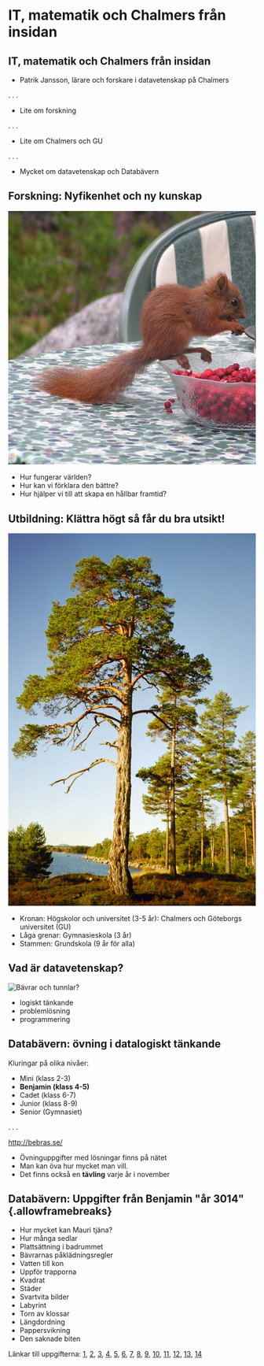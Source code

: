 # IT, matematik och Chalmers från insidan

## IT, matematik och Chalmers från insidan

* Patrik Jansson, lärare och forskare i datavetenskap på Chalmers

. . .

* Lite om forskning

. . .

* Lite om Chalmers och GU

. . .

* Mycket om datavetenskap och Databävern


## Forskning: Nyfikenhet och ny kunskap

![Vad är forskning?](bilder/Ekorre_smultron_Langvind.jpg)

* Hur fungerar världen?
* Hur kan vi förklara den bättre?
* Hur hjälper vi till att skapa en hållbar framtid?

## Utbildning: Klättra högt så får du bra utsikt!

![Skolsystemet i Sverige](bilder/Tall_i_sol_Langvind.jpg)

* Kronan: Högskolor och universitet (3-5 år): Chalmers och Göteborgs universitet (GU)
* Låga grenar: Gymnasieskola (3 år)
* Stammen: Grundskola (9 år för alla)

## Vad är datavetenskap?

![Bävrar och tunnlar?](https://www.liu.se/liu-nytt/arkiv/nyhetsarkiv/1.599343/1.599348/datortavling.jpg)

* logiskt tänkande
* problemlösning
* programmering


## Databävern: övning i datalogiskt tänkande

Kluringar på olika nivåer:

* Mini (klass 2-3)
* **Benjamin (klass 4-5)**
* Cadet (klass 6-7)
* Junior (klass 8-9)
* Senior (Gymnasiet)

. . .

http://bebras.se/

* Övninguppgifter med lösningar finns på nätet
* Man kan öva hur mycket man vill.
* Det finns också en **tävling** varje år i november

## Databävern: Uppgifter från Benjamin "år 3014" {.allowframebreaks}


* Hur mycket kan Mauri tjäna?
* Hur många sedlar
* Plattsättning i badrummet
* Bävrarnas påklädningsregler
* Vatten till kon
* Uppför trapporna
* Kvadrat
* Städer
* Svartvita bilder
* Labyrint
* Torn av klossar
* Längdordning
* Pappersvikning
* Den saknade biten

Länkar till uppgifterna:
[1](http://bebras.se/quiz/Benjamin/3014/1),
[2](http://bebras.se/quiz/Benjamin/3014/2),
[3](http://bebras.se/quiz/Benjamin/3014/3),
[4](http://bebras.se/quiz/Benjamin/3014/4),
[5](http://bebras.se/quiz/Benjamin/3014/5),
[6](http://bebras.se/quiz/Benjamin/3014/6),
[7](http://bebras.se/quiz/Benjamin/3014/7),
[8](http://bebras.se/quiz/Benjamin/3014/8),
[9](http://bebras.se/quiz/Benjamin/3014/9),
[10](http://bebras.se/quiz/Benjamin/3014/10),
[11](http://bebras.se/quiz/Benjamin/3014/11),
[12](http://bebras.se/quiz/Benjamin/3014/12),
[13](http://bebras.se/quiz/Benjamin/3014/13),
[14](http://bebras.se/quiz/Benjamin/3014/14)
